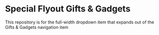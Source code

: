 Special Flyout Gifts & Gadgets
==============================

This repository is for the full-width dropdown item that expands out of the Gifts & Gadgets navigation item

